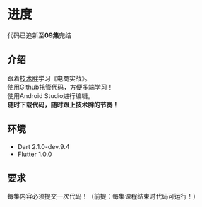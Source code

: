 # 进度
代码已追新至**09集**完结  

## 介绍
跟着[技术胖](https://jspang.com/)学习《电商实战》。  
使用Github托管代码，方便多端学习！  
使用Android Studio进行编辑。  
**随时下载代码，随时跟上技术胖的节奏！**  

## 环境
- Dart 2.1.0-dev.9.4  
- Flutter 1.0.0  

## 要求
每集内容必须提交一次代码！（前提：每集课程结束时代码可运行！）  

